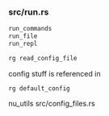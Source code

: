 

### src/run.rs
```rust
run_commands
run_file
run_repl
```

```rust
rg read_config_file
```

config stuff is referenced in

```
rg default_config
```

nu_utils
src/config_files.rs
